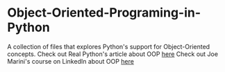 # Object-Oriented-Programing-in-Python
A collection of files that explores Python's support for Object-Oriented concepts. 
Check out Real Python's article about OOP [here](https://realpython.com/python3-object-oriented-programming/)
Check out Joe Marini's course on LinkedIn about OOP [here](https://www.linkedin.com/learning/python-object-oriented-programming/python-object-oriented-programming)

